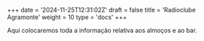 +++
date = '2024-11-25T12:31:02Z'
draft = false
title = 'Radioclube Agramonte'
weight = 10
type = 'docs'
+++

<div class="top_box"> </div>

<!-- <h1 class="page-title"> Bar / Restaurante </h1> -->

Aqui colocaremos toda a informação relativa aos almoços e ao bar.
